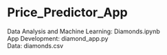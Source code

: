 # Price_Predictor_App
Data Analysis and Machine Learning: Diamonds.ipynb  
App Development: diamond_app.py  
Data: diamonds.csv
